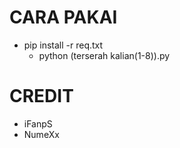 # CARA PAKAI
- pip install -r req.txt
  - python (terserah kalian(1-8)).py

# CREDIT
- iFanpS
- NumeXx